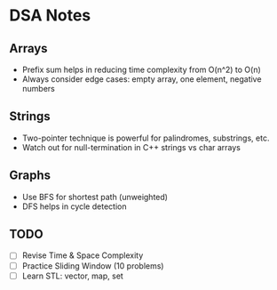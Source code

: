 # DSA Notes

## Arrays
- Prefix sum helps in reducing time complexity from O(n^2) to O(n)
- Always consider edge cases: empty array, one element, negative numbers

## Strings
- Two-pointer technique is powerful for palindromes, substrings, etc.
- Watch out for null-termination in C++ strings vs char arrays

## Graphs
- Use BFS for shortest path (unweighted)
- DFS helps in cycle detection

## TODO
- [ ] Revise Time & Space Complexity
- [ ] Practice Sliding Window (10 problems)
- [ ] Learn STL: vector, map, set
